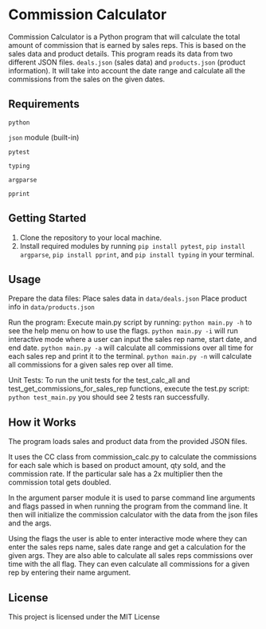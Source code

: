 # Commission Calculator
Commission Calculator is a Python program that will calculate the total amount of commission that is earned by sales reps. This is based on the sales data and product details. This program reads its data from two different JSON files. `deals.json` (sales data) and `products.json` (product information). It will take into account the date range and calculate all the commissions from the sales on the given dates.

## Requirements

`python`

`json` module (built-in)

`pytest`

`typing`

`argparse`

`pprint`

## Getting Started
1. Clone the repository to your local machine.
2. Install required modules by running `pip install pytest`, `pip install argparse`, `pip install pprint`, and `pip install typing` in your terminal.

## Usage
Prepare the data files:
Place sales data in `data/deals.json`
Place product info in `data/products.json`

Run the program:
Execute main.py script by running: `python main.py -h` to see the help menu on how to use the flags.
`python main.py -i` will run interactive mode where a user can input the sales rep name, start date, and end date.
`python main.py -a` will calculate all commissions over all time for each sales rep and print it to the terminal.
`python main.py -n` will calculate all commissions for a given sales rep over all time.

Unit Tests:
To run the unit tests for the test_calc_all and test_get_commissions_for_sales_rep functions, execute the test.py script: `python test_main.py` you should see 2 tests ran successfully.

## How it Works
The program loads sales and product data from the provided JSON files.

It uses the CC class from commission_calc.py to calculate the commissions for each sale which is based on product amount, qty sold, and the commission rate. If the particular sale has a 2x multiplier then the commission total gets doubled.

In the argument parser module it is used to parse command line arguments and flags passed in when running the program from the command line. It then will initialize the commission calculator with the data from the json files and the args.

Using the flags the user is able to enter interactive mode where they can enter the sales reps name, sales date range and get a calculation for the given args. They are also able to calculate all sales reps commissions over time with the all flag. They can even calculate all commissions for a given rep by entering their name argument.

## License
This project is licensed under the MIT License